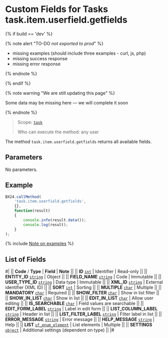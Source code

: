 # Custom Fields for Tasks task.item.userfield.getfields

{% if build == 'dev' %}

{% note alert "TO-DO _not exported to prod_" %}

- missing examples (should include three examples - curl, js, php)
- missing success response
- missing error response

{% endnote %}

{% endif %}

{% note warning "We are still updating this page" %}

Some data may be missing here — we will complete it soon

{% endnote %}

> Scope: [`task`](../../scopes/permissions.md)
>
> Who can execute the method: any user

The method `task.item.userfield.getfields` returns all available fields.

## Parameters

No parameters.

## Example

```js
BX24.callMethod(
    'task.item.userfield.getfields',
    {},
    function(result)
    {
        console.info(result.data());
        console.log(result);
    }
);
```
{% include [Note on examples](../../../_includes/examples.md) %}

## List of Fields

#|
|| **Code** / **Type** | **Field** | **Note** ||
|| **ID**
[`int`](../../data-types.md) | Identifier | Read-only ||
|| **ENTITY_ID**
[`string`](../../data-types.md) | Object ||
|| **FIELD_NAME**
[`string`](../../data-types.md) | Code | Immutable ||
|| **USER_TYPE_ID**
[`string`](../../data-types.md) | Data type | Immutable ||
|| **XML_ID**
[`string`](../../data-types.md) | External identifier (XML ID) ||
|| **SORT**
[`int`](../../data-types.md) | Sorting ||
|| **MULTIPLE**
[`char`](../../data-types.md) | Multiple ||
|| **MANDATORY**
[`char`](../../data-types.md) | Required ||
|| **SHOW_FILTER**
[`char`](../../data-types.md) | Show in list filter ||
|| **SHOW_IN_LIST**
[`char`](../../data-types.md) | Show in list ||
|| **EDIT_IN_LIST**
[`char`](../../data-types.md) | Allow user editing ||
|| **IS_SEARCHABLE**
[`char`](../../data-types.md) | Field values are searchable ||
|| **EDIT_FORM_LABEL**
[`string`](../../data-types.md) | Label in edit form ||
|| **LIST_COLUMN_LABEL**
[`string`](../../data-types.md) | Header in list ||
|| **LIST_FILTER_LABEL**
[`string`](../../data-types.md) | Filter label in list ||
|| **ERROR_MESSAGE**
[`string`](../../data-types.md) | Error message ||
|| **HELP_MESSAGE**
[`string`](../../data-types.md) | Help ||
|| **LIST**
[`uf_enum_element`](../../data-types.md) | List elements | Multiple ||
|| **SETTINGS**
[`object`](../../data-types.md) | Additional settings (dependent on type) ||
|#